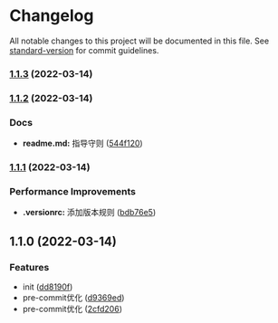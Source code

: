 # Changelog

All notable changes to this project will be documented in this file. See [standard-version](https://github.com/conventional-changelog/standard-version) for commit guidelines.

### [1.1.3](https://github.com/gk7261234/eslint-ts/compare/v1.1.2...v1.1.3) (2022-03-14)

### [1.1.2](https://github.com/gk7261234/eslint-ts/compare/v1.1.1...v1.1.2) (2022-03-14)


### Docs

* **readme.md:** 指导守则 ([544f120](https://github.com/gk7261234/eslint-ts/commit/544f1208d5d275db5e1de2717409b89ef7543e30))

### [1.1.1](https://github.com/gk7261234/eslint-ts/compare/v1.1.0...v1.1.1) (2022-03-14)


### Performance Improvements

* **.versionrc:** 添加版本规则 ([bdb76e5](https://github.com/gk7261234/eslint-ts/commit/bdb76e52c6b52d139b31d7855a640e6aec899469))

## 1.1.0 (2022-03-14)


### Features

* init ([dd8190f](https://github.com/gk7261234/eslint-ts/commit/dd8190ff626b47bfb0e7cfebcf2443acc892be14))
* pre-commit优化 ([d9369ed](https://github.com/gk7261234/eslint-ts/commit/d9369ed0108c3a096841c713e0a3557679b61e60))
* pre-commit优化 ([2cfd206](https://github.com/gk7261234/eslint-ts/commit/2cfd2060ef9aa12dc3eff0f6ac9edc269c8f4c03))
